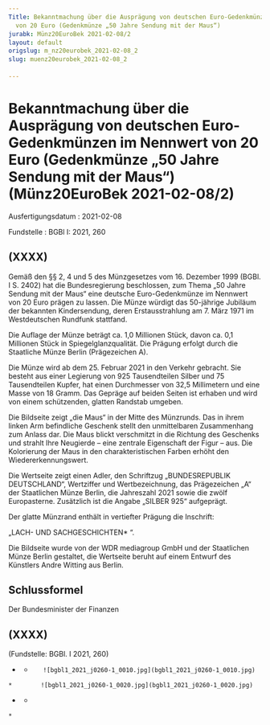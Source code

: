 ```yaml
---
Title: Bekanntmachung über die Ausprägung von deutschen Euro-Gedenkmünzen im Nennwert
  von 20 Euro (Gedenkmünze „50 Jahre Sendung mit der Maus“)
jurabk: Münz20EuroBek 2021-02-08/2
layout: default
origslug: m_nz20eurobek_2021-02-08_2
slug: muenz20eurobek_2021-02-08_2

---
```


# Bekanntmachung über die Ausprägung von deutschen Euro-Gedenkmünzen im Nennwert von 20 Euro (Gedenkmünze „50 Jahre Sendung mit der Maus“) (Münz20EuroBek 2021-02-08/2)

Ausfertigungsdatum
:   2021-02-08

Fundstelle
:   BGBl I: 2021, 260


## (XXXX)

Gemäß den §§ 2, 4 und 5 des Münzgesetzes vom 16. Dezember 1999 (BGBl.
I S. 2402) hat die Bundesregierung beschlossen, zum Thema „50 Jahre
Sendung mit der Maus“ eine deutsche Euro-Gedenkmünze im Nennwert von
20 Euro prägen zu lassen. Die Münze würdigt das 50-jährige Jubiläum
der bekannten Kindersendung, deren Erstausstrahlung am 7. März 1971 im
Westdeutschen Rundfunk stattfand.

Die Auflage der Münze beträgt ca. 1,0 Millionen Stück, davon ca. 0,1
Millionen Stück in Spiegelglanzqualität. Die Prägung erfolgt durch die
Staatliche Münze Berlin (Prägezeichen A).

Die Münze wird ab dem 25. Februar 2021 in den Verkehr gebracht. Sie
besteht aus einer Legierung von 925 Tausendteilen Silber und 75
Tausendteilen Kupfer, hat einen Durchmesser von 32,5 Millimetern und
eine Masse von 18 Gramm. Das Gepräge auf beiden Seiten ist erhaben und
wird von einem schützenden, glatten Randstab umgeben.

Die Bildseite zeigt „die Maus“ in der Mitte des Münzrunds. Das in
ihrem linken Arm befindliche Geschenk stellt den unmittelbaren
Zusammenhang zum Anlass dar. Die Maus blickt verschmitzt in die
Richtung des Geschenks und strahlt Ihre Neugierde – eine zentrale
Eigenschaft der Figur – aus. Die Kolorierung der Maus in den
charakteristischen Farben erhöht den Wiedererkennungswert.

Die Wertseite zeigt einen Adler, den Schriftzug „BUNDESREPUBLIK
DEUTSCHLAND“, Wertziffer und Wertbezeichnung, das Prägezeichen „A“ der
Staatlichen Münze Berlin, die Jahreszahl 2021 sowie die zwölf
Europasterne. Zusätzlich ist die Angabe „SILBER 925“ aufgeprägt.

Der glatte Münzrand enthält in vertiefter Prägung die Inschrift:

„LACH- UND SACHGESCHICHTEN*             “.

Die Bildseite wurde von der WDR mediagroup GmbH und der Staatlichen
Münze Berlin gestaltet, die Wertseite beruht auf einem Entwurf des
Künstlers Andre Witting aus Berlin.


## Schlussformel

Der Bundesminister der Finanzen


## (XXXX)

(Fundstelle: BGBl. I 2021, 260)


*    *        ![bgbl1_2021_j0260-1_0010.jpg](bgbl1_2021_j0260-1_0010.jpg)
    *        ![bgbl1_2021_j0260-1_0020.jpg](bgbl1_2021_j0260-1_0020.jpg)

*    *
    *


